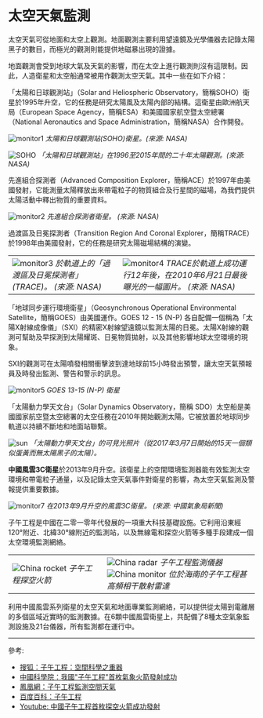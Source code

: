 # 太空天氣監測

太空天氣可從地面和太空上觀測。地面觀測主要利用望遠鏡及光學儀器去記錄太陽黑子的數目，而極光的觀測則能提供地磁暴出現的證據。

地面觀測會受到地球大氣及天氣的影響，而在太空上進行觀測則沒有這限制。因此，人造衛星和太空船通常被用作觀測太空天氣。其中一些在如下介紹：

「太陽和日球觀測站」（Solar and Heliospheric Observatory，簡稱SOHO）衛星於1995年升空，它的任務是研究太陽風及太陽內部的結構。這衛星由歐洲航天局（European Space Agency，簡稱ESA）和美國國家航空暨太空總署（National Aeronautics and Space Administration，簡稱NASA）合作開發。 

![monitor1](./static/monitor1.png)
*太陽和日球觀測站(SOHO)衛星。(來源: NASA)*

![SOHO](./static/SOHOopen.jpg)
*「太陽和日球觀測站」在1996至2015年間的二十年太陽觀測。(來源: NASA)*

先進組合探測者（Advanced Composition Explorer，簡稱ACE）於1997年由美國發射，它能測量太陽釋放出來帶電粒子的物質組合及行星間的磁場，為我們提供太陽活動中釋出物質的重要資料。

![monitor2](./static/monitor2.png)
*先進組合探測者衛星。 (來源: NASA)*

過渡區及日冕探測者（Transition Region And Coronal Explorer，簡稱TRACE）於1998年由美國發射，它的任務是研究太陽磁場結構的演變。

|                                                              |                                                              |
| ------------------------------------------------------------ | ------------------------------------------------------------ |
| ![monitor3](./static/monitor3.png) *於軌道上的「過渡區及日冕探測者」(TRACE)。 (來源: NASA)* | ![monitor4](./static/monitor4.png) *TRACE於軌道上成功運行12年後，在2010年6月21日最後曝光的一幅圖片。 (來源: NASA)* |

「地球同步運行環境衛星」（Geosynchronous Operational Environmental Satellite，簡稱GOES）由美國運作。GOES 12 - 15 (N-P) 各自配備一個稱為「太陽X射線成像儀」（SXI）的精密X射線望遠鏡以監測太陽的日冕。太陽X射線的觀測可幫助及早探測到太陽耀斑、日冕物質拋射，以及其他影響地球太空環境的現象。

SXI的觀測可在太陽噴發相關衝擊波到達地球前15小時發出預警，讓太空天氣預報員及時發出監測、警告和警示的訊息。

![monitor5](./static/monitor5.png)
*GOES 13-15 (N-P) 衛星*

「太陽動力學天文台」（Solar Dynamics Observatory，簡稱 SDO）太空船是美國國家航空暨太空總署的太空任務在2010年開始觀測太陽。它被放置於地球同步軌道以持續不斷地和地面站聯繫。

![sun](./static/monitor6.png)
*「太陽動力學天文台」的可見光照片（從2017年3月7日開始的15天一個類似蛋黃而無太陽黑子的太陽）。*

**中國風雲3C衛星**於2013年9月升空。該衛星上的空間環境監測器能有效監測太空環境和帶電粒子通量，以及記錄太空天氣事件對衛星的影響，為太空天氣監測及警報提供重要數據。

![monitor7](./static/monitor7.jpg)
*在2013年9月升空的風雲3C衛星。 (來源: 中國氣象局新聞)*

子午工程是中國在二零一零年代發展的一項重大科技基礎設施。它利用沿東經120°附近、北緯30°線附近的監測站，以及無線電和探空火箭等多種手段建成一個太空環境監測網絡。

|                                                              |                                                              |
| ------------------------------------------------------------ | ------------------------------------------------------------ |
| ![China rocket](./static/crocket.jpg) *子午工程探空火箭* | ![China radar](./static/cradar.jpg) *子午工程監測儀器* <br> ![China monitor](./static/cmonitor.jpg) *位於海南的子午工程甚高頻相干散射雷達* |

利用中國風雲系列衛星的太空天氣和地面專業監測網絡，可以提供從太陽到電離層的多個區域近實時的監測數據。在6顆中國風雲衛星上，共配備了8種太空氣象監測設施及21台儀器，所有監測都在運行中。  

---

參考:

- [搜狐：子午工程：空間科學之重器](http://www.sohu.com/a/260052273_610722)
- [中國科學院：我國"子午工程"首枚氣象火箭發射成功](http://www.cas.cn/xw/zyxw/yw/201006/t20100603_2873133.shtml)
- [鳳凰網：子午工程監測空間天氣](http://news.ifeng.com/gundong/detail_2012_11/07/18899799_0.shtml)
- [百度百科：子午工程](https://baike.baidu.com/item/%E5%AD%90%E5%8D%88%E5%B7%A5%E7%A8%8B)
- [Youtube: 中國子午工程首枚探空火箭成功發射](https://www.youtube.com/watch?v=Z0z6ywslGJ4)
